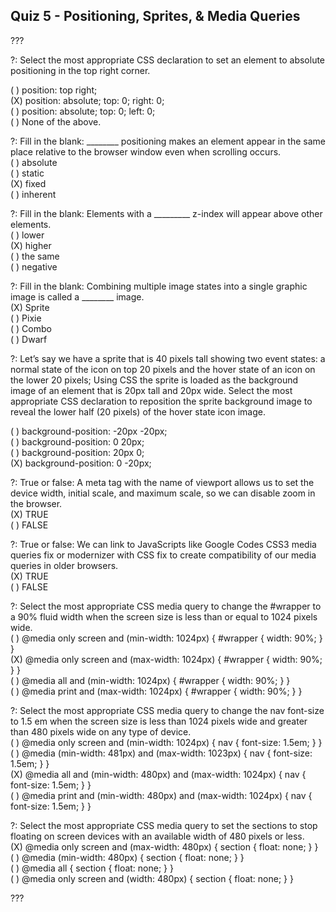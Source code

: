

## Quiz 5 - Positioning, Sprites, & Media Queries


???

?: Select the most appropriate CSS declaration to set an element to absolute positioning in the top right corner.

( ) position: top right;  
(X) position: absolute; top: 0; right: 0;  
( ) position: absolute; top: 0; left: 0;  
( ) None of the above.

?: Fill in the blank: ________ positioning makes an element appear in the same place relative to the browser window even when scrolling occurs.  
( ) absolute  
( ) static  
(X) fixed  
( ) inherent

?: Fill in the blank: Elements with a _________ z-index will appear above other elements.  
( ) lower  
(X) higher  
( ) the same  
( ) negative

?: Fill in the blank: Combining multiple image states into a single graphic image is called a ________ image.  
(X) Sprite  
( ) Pixie  
( ) Combo  
( ) Dwarf

?: Let’s say we have a sprite that is 40 pixels tall showing two event states: a normal state of the icon on top 20 pixels and the hover state of an icon on the lower 20 pixels; Using CSS the sprite is loaded as the background image of an element that is 20px tall and 20px wide. Select the most appropriate CSS declaration to reposition the sprite background image to reveal the lower half (20 pixels) of the hover state icon image.  

( ) background-position: -20px -20px;  
( ) background-position: 0 20px;  
( ) background-position: 20px 0;  
(X) background-position: 0 -20px;

?: True or false: A meta tag with the name of viewport allows us to set the device width, initial scale, and maximum scale, so we can disable zoom in the browser.  
(X) TRUE  
( ) FALSE

?: True or false: We can link to JavaScripts like Google Codes CSS3 media queries fix or modernizer with CSS fix to create compatibility of our media queries in older browsers.  
(X) TRUE  
( ) FALSE

?: Select the most appropriate CSS media query to change the #wrapper to a 90% fluid width when the screen size is less than or equal to 1024 pixels wide.  
( ) @media only screen and (min-width: 1024px) { #wrapper { width: 90%; } }  
(X) @media only screen and (max-width: 1024px) { #wrapper { width: 90%; } }  
( ) @media all and (min-width: 1024px) { #wrapper { width: 90%; } }  
( ) @media print and (max-width: 1024px) { #wrapper { width: 90%; } }

?: Select the most appropriate CSS media query to change the nav font-size to 1.5 em when the screen size is less than 1024 pixels wide and greater than 480 pixels wide on any type of device.  
( ) @media only screen and (min-width: 1024px) { nav { font-size: 1.5em; } }  
( ) @media (min-width: 481px) and (max-width: 1023px) { nav { font-size: 1.5em; } }  
(X) @media all and (min-width: 480px) and (max-width: 1024px) { nav { font-size: 1.5em; } }  
( ) @media print and (min-width: 480px) and (max-width: 1024px) { nav { font-size: 1.5em; } }

?: Select the most appropriate CSS media query to set the sections to stop floating on screen devices with an available width of 480 pixels or less.  
(X) @media only screen and (max-width: 480px) { section { float: none; } }  
( ) @media (min-width: 480px) { section { float: none; } }  
( ) @media all { section { float: none; } }  
( ) @media only screen and (width: 480px) { section { float: none; } }

???
